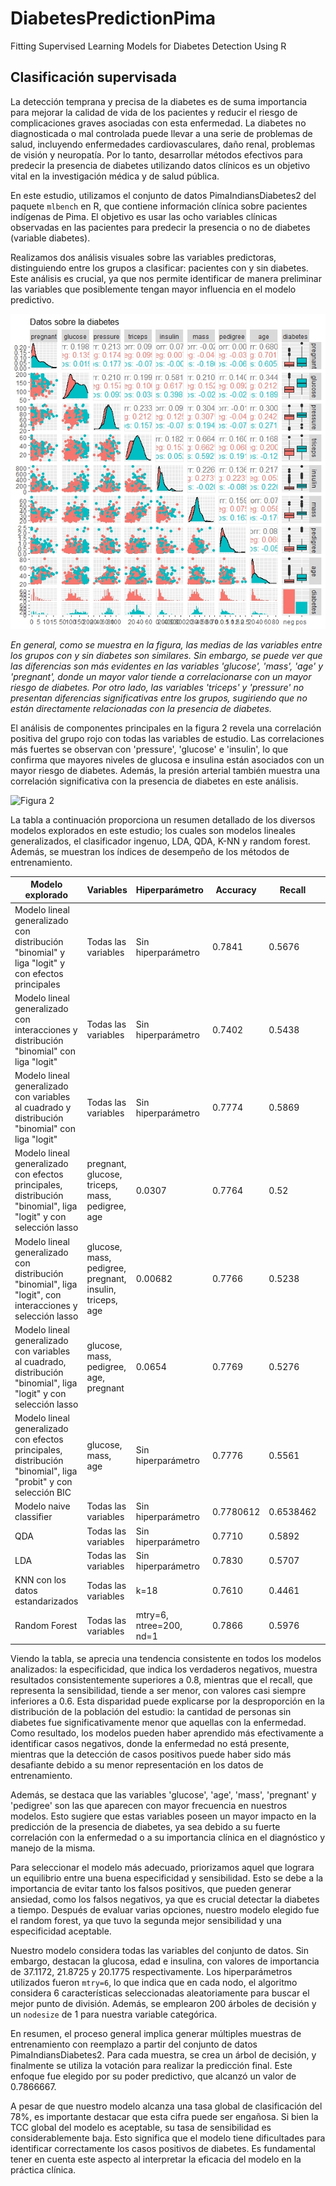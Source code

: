 
# DiabetesPredictionPima
Fitting Supervised Learning Models for Diabetes Detection Using R

## Clasificación supervisada

La detección temprana y precisa de la diabetes es de suma importancia para mejorar la calidad de vida de los pacientes y reducir el riesgo de complicaciones graves asociadas con esta enfermedad. La diabetes no diagnosticada o mal controlada puede llevar a una serie de problemas de salud, incluyendo enfermedades cardiovasculares, daño renal, problemas de visión y neuropatía. Por lo tanto, desarrollar métodos efectivos para predecir la presencia de diabetes utilizando datos clínicos es un objetivo vital en la investigación médica y de salud pública.

En este estudio, utilizamos el conjunto de datos PimaIndiansDiabetes2 del paquete `mlbench` en R, que contiene información clínica sobre pacientes indígenas de Pima. El objetivo es usar las ocho variables clínicas observadas en las pacientes para predecir la presencia o no de diabetes (variable diabetes).

Realizamos dos análisis visuales sobre las variables predictoras, distinguiendo entre los grupos a clasificar: pacientes con y sin diabetes. Este análisis es crucial, ya que nos permite identificar de manera preliminar las variables que posiblemente tengan mayor influencia en el modelo predictivo.

![Descripción de la imagen](Imagenes/Plot%202.1%20de%20la%20tarea%203%20del%20seminario.jpeg)

*En general, como se muestra en la figura, las medias de las variables entre los grupos con y sin diabetes son similares. Sin embargo, se puede ver que las diferencias son más evidentes en las variables 'glucose', 'mass', 'age' y 'pregnant', donde un mayor valor tiende a correlacionarse con un mayor riesgo de diabetes. Por otro lado, las variables 'triceps' y 'pressure' no presentan diferencias significativas entre los grupos, sugiriendo que no están directamente relacionadas con la presencia de diabetes.*

El análisis de componentes principales en la figura 2 revela una correlación positiva del grupo rojo con todas las variables de estudio. Las correlaciones más fuertes se observan con 'pressure', 'glucose' e 'insulin', lo que confirma que mayores niveles de glucosa e insulina están asociados con un mayor riesgo de diabetes. Además, la presión arterial también muestra una correlación significativa con la presencia de diabetes en este análisis.

![Figura 2](Biplot%20ejer.%202.2%20de%20T.%203%20del%20seminario.jpeg)

La tabla a continuación proporciona un resumen detallado de los diversos modelos explorados en este estudio; los cuales son modelos lineales generalizados, el clasificador ingenuo, LDA, QDA, K-NN y random forest. Además, se muestran los índices de desempeño de los métodos de entrenamiento.

| Modelo explorado | Variables | Hiperparámetro | Accuracy | Recall | Specificity |
|------------------|-----------|----------------|----------|--------|-------------|
| Modelo lineal generalizado con distribución "binomial" y liga "logit" y con efectos principales | Todas las variables | Sin hiperparámetro | 0.7841 | 0.5676 | 0.8923 |
| Modelo lineal generalizado con interacciones y distribución "binomial" con liga "logit" | Todas las variables | Sin hiperparámetro | 0.7402 | 0.5438 | 0.8384 |
| Modelo lineal generalizado con variables al cuadrado y distribución "binomial" con liga "logit" | Todas las variables | Sin hiperparámetro | 0.7774 | 0.5869 | 0.8726 |
| Modelo lineal generalizado con efectos principales, distribución "binomial", liga "logit" y con selección lasso | pregnant, glucose, triceps, mass, pedigree, age | 0.0307 | 0.7764 | 0.52 | 0.9046 |
| Modelo lineal generalizado con distribución "binomial", liga "logit", con interacciones y selección lasso | glucose, mass, pedigree, pregnant, insulin, triceps, age | 0.00682 | 0.7766 | 0.5238 | 0.9030 |
| Modelo lineal generalizado con variables al cuadrado, distribución "binomial", liga "logit" y con selección lasso | glucose, mass, pedigree, age, pregnant | 0.0654 | 0.7769 | 0.5276 | 0.9015 |
| Modelo lineal generalizado con efectos principales, distribución "binomial", liga "probit" y con selección BIC | glucose, mass, age | Sin hiperparámetro | 0.7776 | 0.5561 | 0.8884 |
| Modelo naive classifier | Todas las variables | Sin hiperparámetro | 0.7780612 | 0.6538462 | 0.8396947 |
| QDA | Todas las variables | Sin hiperparámetro | 0.7710 | 0.5892 | 0.8619 |
| LDA | Todas las variables | Sin hiperparámetro | 0.7830 | 0.5707 | 0.8892 |
| KNN con los datos estandarizados | Todas las variables | k=18 | 0.7610 | 0.4461 | 0.9184 |
| Random Forest | Todas las variables | mtry=6, ntree=200, nd=1 | 0.7866 | 0.5976 | 0.8811 |

Viendo la tabla, se aprecia una tendencia consistente en todos los modelos analizados: la especificidad, que indica los verdaderos negativos, muestra resultados consistentemente superiores a 0.8, mientras que el recall, que representa la sensibilidad, tiende a ser menor, con valores casi siempre inferiores a 0.6. Esta disparidad puede explicarse por la desproporción en la distribución de la población del estudio: la cantidad de personas sin diabetes fue significativamente menor que aquellas con la enfermedad. Como resultado, los modelos pueden haber aprendido más efectivamente a identificar casos negativos, donde la enfermedad no está presente, mientras que la detección de casos positivos puede haber sido más desafiante debido a su menor representación en los datos de entrenamiento.

Además, se destaca que las variables 'glucose', 'age', 'mass', 'pregnant' y 'pedigree' son las que aparecen con mayor frecuencia en nuestros modelos. Esto sugiere que estas variables poseen un mayor impacto en la predicción de la presencia de diabetes, ya sea debido a su fuerte correlación con la enfermedad o a su importancia clínica en el diagnóstico y manejo de la misma.

Para seleccionar el modelo más adecuado, priorizamos aquel que lograra un equilibrio entre una buena especificidad y sensibilidad. Esto se debe a la importancia de evitar tanto los falsos positivos, que pueden generar ansiedad, como los falsos negativos, ya que es crucial detectar la diabetes a tiempo. Después de evaluar varias opciones, nuestro modelo elegido fue el random forest, ya que tuvo la segunda mejor sensibilidad y una especificidad aceptable.

Nuestro modelo considera todas las variables del conjunto de datos. Sin embargo, destacan la glucosa, edad e insulina, con valores de importancia de 37.1172, 21.8725 y 20.1775 respectivamente. Los hiperparámetros utilizados fueron `mtry=6`, lo que indica que en cada nodo, el algoritmo considera 6 características seleccionadas aleatoriamente para buscar el mejor punto de división. Además, se emplearon 200 árboles de decisión y un `nodesize` de 1 para nuestra variable categórica.

En resumen, el proceso general implica generar múltiples muestras de entrenamiento con reemplazo a partir del conjunto de datos PimaIndiansDiabetes2. Para cada muestra, se crea un árbol de decisión, y finalmente se utiliza la votación para realizar la predicción final. Este enfoque fue elegido por su poder predictivo, que alcanzó un valor de 0.7866667.

A pesar de que nuestro modelo alcanza una tasa global de clasificación del 78%, es importante destacar que esta cifra puede ser engañosa. Si bien la TCC global del modelo es aceptable, su tasa de sensibilidad es considerablemente baja. Esto significa que el modelo tiene dificultades para identificar correctamente los casos positivos de diabetes. Es fundamental tener en cuenta este aspecto al interpretar la eficacia del modelo en la práctica clínica.
